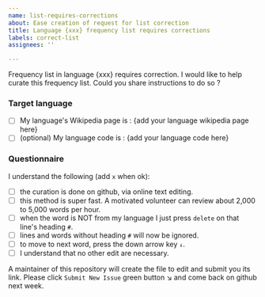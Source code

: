 ```yaml
---
name: list-requires-corrections
about: Ease creation of request for list correction
title: Language {xxx} frequency list requires corrections
labels: correct-list
assignees: ''

---
```


Frequency list in language {xxx} requires correction.
I would like to help curate this frequency list.
Could you share instructions to do so ?

### Target language
- [ ] My language's Wikipedia page is : {add your language wikipedia page here}
- [ ] (optional) My language code is : {add your language code here}

### Questionnaire
I understand the following (add `x` when ok):
- [ ] the curation is done on github, via online text editing.
- [ ] this method is super fast. A motivated volunteer can review about 2,000 to 5,000 words per hour.
- [ ] when the word is NOT from my language I just press `delete` on that line's heading `#`.
- [ ] lines and words without heading `#` will now be ignored.
- [ ] to move to next word, press the down arrow key `↓`.
- [ ] I understand that no other edit are necessary.

A maintainer of this repository will create the file to edit and submit you its link. Please click `Submit New Issue` green button ↘ and come back on github next week.
